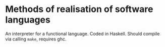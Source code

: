 # Methods of realisation of software languages

An interpreter for a functional language. Coded in Haskell.
Should compile via calling `make`, requires ghc.
